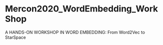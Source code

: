 # Mercon2020_WordEmbedding_WorkShop
A HANDS-ON WORKSHOP IN WORD EMBEDDING: From Word2Vec to StarSpace
